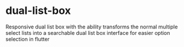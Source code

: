 # dual-list-box
Responsive dual list box with the ability transforms the normal multiple select lists into a searchable dual list box interface for easier option selection in flutter
